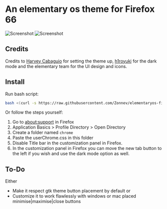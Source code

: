 # An elementary os theme for Firefox 66

![Screenshot](screenshot13.png)
![Screenshot](screenshot12_darkmode.png)

## Credits
Credits to [Harvey Cabaguio](https://github.com/harveycabaguio/firefox-elementary-theme) for setting the theme up, [h1royuki](https://github.com/h1royuki/firefox-elementary-theme) for the dark mode and the elementary team for the UI design and icons.

## Install

Run bash script:

```bash
bash <(curl -s https://raw.githubusercontent.com/Zonnev/elementaryos-firefox-theme/master/install.sh)
```

Or follow the steps yourself:
1. Go to [about:support](about:support) in Firefox
2. Application Basics > Profile Directory > Open Directory
3. Create a folder named `chrome`
4. Paste the userChrome.css in this folder
5. Disable Title bar in the customization panel in Firefox.
5. In the customization panel in Firefox you can move the new tab button to the left if you wish and use the dark mode option as well.

## To-Do
Either
* Make it respect gtk theme button placement by default
or
* Customize it to work flawlessly with windows or mac placed minimise|maximise|close buttons
